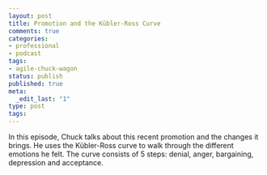 ```yaml
---
layout: post
title: Promotion and the Kübler-Ross Curve
comments: true
categories:
- professional
- podcast
tags:
- agile-chuck-wagon
status: publish
published: true
meta:
  _edit_last: "1"
type: post
tags:
---
```

<p>In this episode, Chuck talks about this recent promotion and the changes it brings. He uses the Kübler-Ross curve to walk through the different emotions he felt. The curve consists of 5 steps: denial, anger, bargaining, depression and acceptance.</p>
